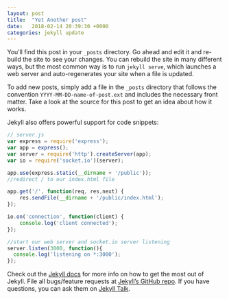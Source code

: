 ```yaml
---
layout: post
title:  "Yet Another post"
date:   2018-02-14 20:39:30 +0000
categories: jekyll update
---
```

You’ll find this post in your `_posts` directory. Go ahead and edit it and re-build the site to see your changes. You can rebuild the site in many different ways, but the most common way is to run `jekyll serve`, which launches a web server and auto-regenerates your site when a file is updated.

To add new posts, simply add a file in the `_posts` directory that follows the convention `YYYY-MM-DD-name-of-post.ext` and includes the necessary front matter. Take a look at the source for this post to get an idea about how it works.

Jekyll also offers powerful support for code snippets:

``` js
// server.js
var express = require('express');  
var app = express();  
var server = require('http').createServer(app);
var io = require('socket.io')(server);

app.use(express.static(__dirname + '/public'));
//redirect / to our index.html file

app.get('/', function(req, res,next) {  
    res.sendFile(__dirname + '/public/index.html');
});

io.on('connection', function(client) {  
	console.log('client connected');
});

//start our web server and socket.io server listening
server.listen(3000, function(){
  console.log('listening on *:3000');
});
```

Check out the [Jekyll docs][jekyll-docs] for more info on how to get the most out of Jekyll. File all bugs/feature requests at [Jekyll’s GitHub repo][jekyll-gh]. If you have questions, you can ask them on [Jekyll Talk][jekyll-talk].

[jekyll-docs]: https://jekyllrb.com/docs/home
[jekyll-gh]:   https://github.com/jekyll/jekyll
[jekyll-talk]: https://talk.jekyllrb.com/

